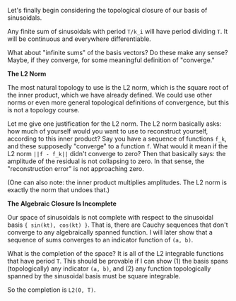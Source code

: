 Let's finally begin considering the topological closure of our basis of
sinusoidals.

Any finite sum of sinusoidals with period `T/k_i` will have period
dividing `T`. It will be continuous and everywhere differentiable.

What about "infinite sums" of the basis vectors? Do these make any
sense? Maybe, if they converge, for some meaningful definition of
"converge."

**The L2 Norm**

The most natural topology to use is the L2 norm, which is the square
root of the inner product, which we have already defined. We could use
other norms or even more general topological definitions of convergence,
but this is not a topology course.

Let me give one justification for the L2 norm. The L2 norm basically
asks: how much of yourself would you want to use to reconstruct
yourself, according to this inner product? Say you have a sequence of
functions `f_k`, and these supposedly "converge" to a function `f`. What
would it mean if the L2 norm `||f - f_k||` didn't converge to zero? Then
that basically says: the amplitude of the residual is not collapsing to
zero. In that sense, the "reconstruction error" is not approaching zero.

(One can also note: the inner product multiplies amplitudes. The L2 norm
is exactly the norm that undoes that.)

**The Algebraic Closure Is Incomplete**

Our space of sinusoidals is not complete with respect to the sinusoidal
basis `{ sin(kt), cos(kt) }`. That is, there are Cauchy sequences that
don't converge to any algebraically spanned function. I will later show
that a sequence of sums converges to an indicator function of `(a, b)`.

What is the completion of the space? It is all of the L2 integrable
functions that have period `T`. This should be provable if I can show
(1) the basis spans (topologically) any indicator `(a, b)`, and (2) any
function topologically spanned by the sinusoidal basis must be square
integrable.

So the completion is `L2(0, T)`.
